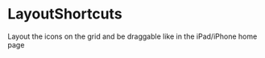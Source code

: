 LayoutShortcuts
===============

Layout the icons on the grid and be draggable like in the iPad/iPhone home page
